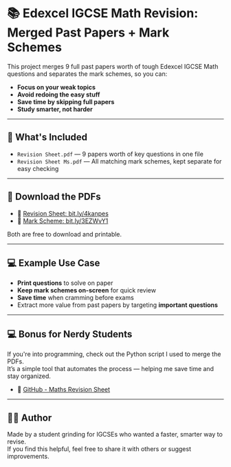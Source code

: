 # 📚 Edexcel IGCSE Math Revision: Merged Past Papers + Mark Schemes

This project merges 9 full past papers worth of tough Edexcel IGCSE Math questions and separates the mark schemes, so you can:

- **Focus on your weak topics**
- **Avoid redoing the easy stuff**
- **Save time by skipping full papers**
- **Study smarter, not harder**

---

## 📂 What's Included

- `Revision Sheet.pdf` — 9 papers worth of key questions in one file
- `Revision Sheet Ms.pdf` — All matching mark schemes, kept separate for easy checking

---

## 🔗 Download the PDFs

- 📄 [Revision Sheet: bit.ly/4kanpes](https://bit.ly/4kanpes)
- 🧠 [Mark Scheme: bit.ly/3EZWvY1](https://bit.ly/3EZWvY1)

Both are free to download and printable.

---

## 💻 Example Use Case

- **Print questions** to solve on paper
- **Keep mark schemes on-screen** for quick review
- **Save time** when cramming before exams
- Extract more value from past papers by targeting **important questions**

---

## 💻 Bonus for Nerdy Students

If you're into programming, check out the Python script I used to merge the PDFs.  
It’s a simple tool that automates the process — helping me save time and stay organized.

- 🔗 [GitHub - Maths Revision Sheet](https://github.com/marwan404/Maths_RevisionSheet)

---

## 🙋‍♂️ Author

Made by a student grinding for IGCSEs who wanted a faster, smarter way to revise.  
If you find this helpful, feel free to share it with others or suggest improvements.
